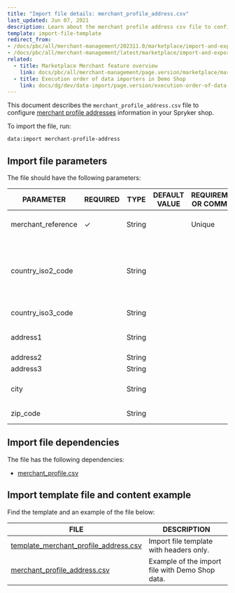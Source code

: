 ```yaml
---
title: "Import file details: merchant_profile_address.csv"
last_updated: Jun 07, 2021
description: Learn about the merchant profile address csv file to configure merchant profile addresses in your Spryker B2B shop.
template: import-file-template
redirect_from:
- /docs/pbc/all/merchant-management/202311.0/marketplace/import-and-export-data/file-details-merchant-profile-address.csv.html
- /docs/pbc/all/merchant-management/latest/marketplace/import-and-export-data/import-file-details-merchant-profile-address.csv.html
related:
  - title: Marketplace Merchant feature overview
    link: docs/pbc/all/merchant-management/page.version/marketplace/marketplace-merchant-feature-overview/marketplace-merchant-feature-overview.html
  - title: Execution order of data importers in Demo Shop
    link: docs/dg/dev/data-import/page.version/execution-order-of-data-importers.html
---
```


This document describes the `merchant_profile_address.csv` file to configure [merchant profile addresses](/docs/pbc/all/merchant-management/{{page.version}}/marketplace/marketplace-merchant-feature-overview/marketplace-merchant-feature-overview.html#merchant-profile) information in your Spryker shop.

To import the file, run:

```bash
data:import merchant-profile-address
```

## Import file parameters

The file should have the following parameters:

| PARAMETER | REQUIRED | TYPE | DEFAULT VALUE | REQUIREMENTS OR COMMENTS | DESCRIPTION |
| ----------- | ---------- | ----- | ------------- | ----------- | ---- |
| merchant_reference | &check;             | String   |                   | Unique                       | Identifier of the merchant in the system.                    |
| country_iso2_code  |               | String   |                   |                              | Currency ISO code. For more details check [ISO 4217 CURRENCY CODES](https://www.iso.org/iso-4217-currency-codes.html). |
| country_iso3_code  |               | String   |                   |                              | Currency [ISO 3 code](https://www.iban.com/country-codes).   |
| address1           |               | String   |                   |                              | Address information of the merchant.                         |
| address2           |               | String   |                   |                              |                                                              |
| address3           |               | String   |                   |                              |                                                              |
| city               |               | String   |                   |                              | City where the merchant is located.                          |
| zip_code           |               | String   |                   |                              | Zip code of the merchant.                                    |

## Import file dependencies

The file has the following dependencies:

- [merchant_profile.csv](/docs/pbc/all/merchant-management/{{site.version}}/marketplace/import-and-export-data/import-file-details-merchant-profile.csv.html)

## Import template file and content example

Find the template and an example of the file below:

| FILE    | DESCRIPTION     |
| --------------------- | --------------------- |
| [template_merchant_profile_address.csv](https://spryker.s3.eu-central-1.amazonaws.com/docs/Developer+Guide/Back-End/Data+Manipulation/Data+Ingestion/Data+Import/Data+Import+Categories/Marketplace+setup/template_merchant_profile_address.csv) | Import file template with headers only.         |
| [merchant_profile_address.csv](https://spryker.s3.eu-central-1.amazonaws.com/docs/Developer+Guide/Back-End/Data+Manipulation/Data+Ingestion/Data+Import/Data+Import+Categories/Marketplace+setup/merchant_profile_address.csv) | Example of the import file with Demo Shop data. |
